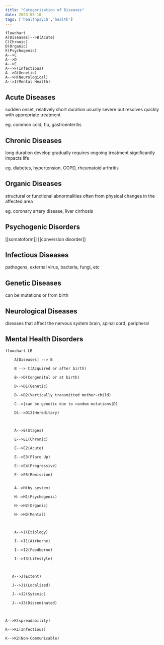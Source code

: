 ```yaml
---
title: "Categorization of Diseases"
date: 2023-08-10
tags: ['healthpsych','health']
---
```


```mermaid
flowchart
A(Diseases)-->B(Acute)
C(Chronic)
D(Organic)
E(Psychogenic)
A-->C
A-->D
A-->E
A-->F(Infectious)
A-->G(Genetic)
A-->H(Neurological)
A-->I(Mental Health)
```

## Acute Diseases
sudden onset, relatively short duration
usually severe but resolves quickly with appropriate treatment

eg. common cold, flu, gastroenteritis 

## Chronic Diseases
long duration
develop gradually
requires ongoing treatment
significantly impacts life 

eg. diabetes, hypertension, COPD, rheumatoid arthritis

## Organic Diseases
structural or functional abnormalities 
often from physical changes in the affected area

eg. coronary artery disease, liver cirrhosis

## Psychogenic Disorders
[[somatoform]]
[[conversion disorder]]

## Infectious Diseases
pathogens, external 
virus, bacteria, fungi, etc

## Genetic Diseases
can be mutations or from birth

## Neurological Diseases
diseases that affect the nervous system
brain, spinal cord, peripheral

## Mental Health Disorders
```mermaid
flowchart LR

    A[Diseases] --> B

    B --> C(Acquired or after birth)

    B-->D(Congenital or at birth)

    D-->D1(Genetic)

    D-->D2(Vertically transmitted mother-child)

    C-->|can be genetic due to random mutations|D1

    D1-->D12(Hereditary)

  

    A-->E(Stages)

    E-->E1(Chronic)

    E-->E2(Acute)

    E-->E3(Flare Up)

    E-->E4(Progressive)

    E-->E5(Remission)


    A-->H(by system)

    H-->H1(Psychogenic)

    H-->H2(Organic)

    H-->H3(Mental)

  

    A-->I(Etiology)

    I-->I1(Airborne)

    I-->I2(Foodborne)

    I-->I3(Lifestyle)

  

   A-->J(Extent)

   J-->J1(Localized)

   J-->J2(Sytemic)

   J-->J3(Disseminated)

  

A-->K(spreadability)

K-->K1(Infectious)

K-->K2(Non-Communicable)
```
